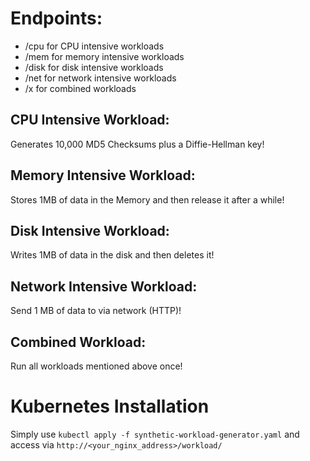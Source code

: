 # Endpoints:
* /cpu for CPU intensive workloads
* /mem for memory intensive workloads
* /disk for disk intensive workloads
* /net for network intensive workloads
* /x for combined workloads


## CPU Intensive Workload: 
Generates 10,000 MD5 Checksums plus a Diffie-Hellman key!

## Memory Intensive Workload: 
Stores 1MB of data in the Memory and then release it after a while!
## Disk Intensive Workload: 
Writes 1MB of data in the disk and then deletes it!
## Network Intensive Workload: 
Send 1 MB of data to via network (HTTP)!
## Combined Workload: 
Run all workloads mentioned above once!

# Kubernetes Installation
Simply use `kubectl apply -f synthetic-workload-generator.yaml` and access via `http://<your_nginx_address>/workload/`
